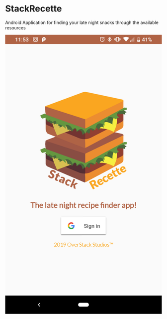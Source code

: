 # StackRecette
Android Application for finding your late night snacks through the available resources

![](screenshots/main.png)
